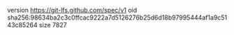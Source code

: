 version https://git-lfs.github.com/spec/v1
oid sha256:98634ba2c3c0ffcac9222a7d5126276b25d6d18b97995444af1a9c5143c85264
size 7827
